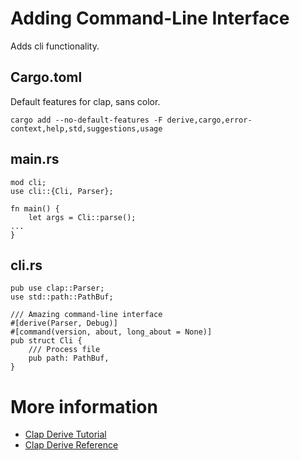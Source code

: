 # Adding Command-Line Interface

Adds cli functionality.

## Cargo.toml

Default features for clap, sans color.

```
cargo add --no-default-features -F derive,cargo,error-context,help,std,suggestions,usage
```

## main.rs

```
mod cli;
use cli::{Cli, Parser};

fn main() {
    let args = Cli::parse();
...
}
```

## cli.rs

```
pub use clap::Parser;
use std::path::PathBuf;

/// Amazing command-line interface
#[derive(Parser, Debug)]
#[command(version, about, long_about = None)]
pub struct Cli {
	/// Process file
    pub path: PathBuf,
}
```

# More information

- [Clap Derive Tutorial](https://docs.rs/clap/latest/clap/_derive/_tutorial/chapter_0/index.html)
- [Clap Derive Reference](https://docs.rs/clap/latest/clap/_derive/index.html)